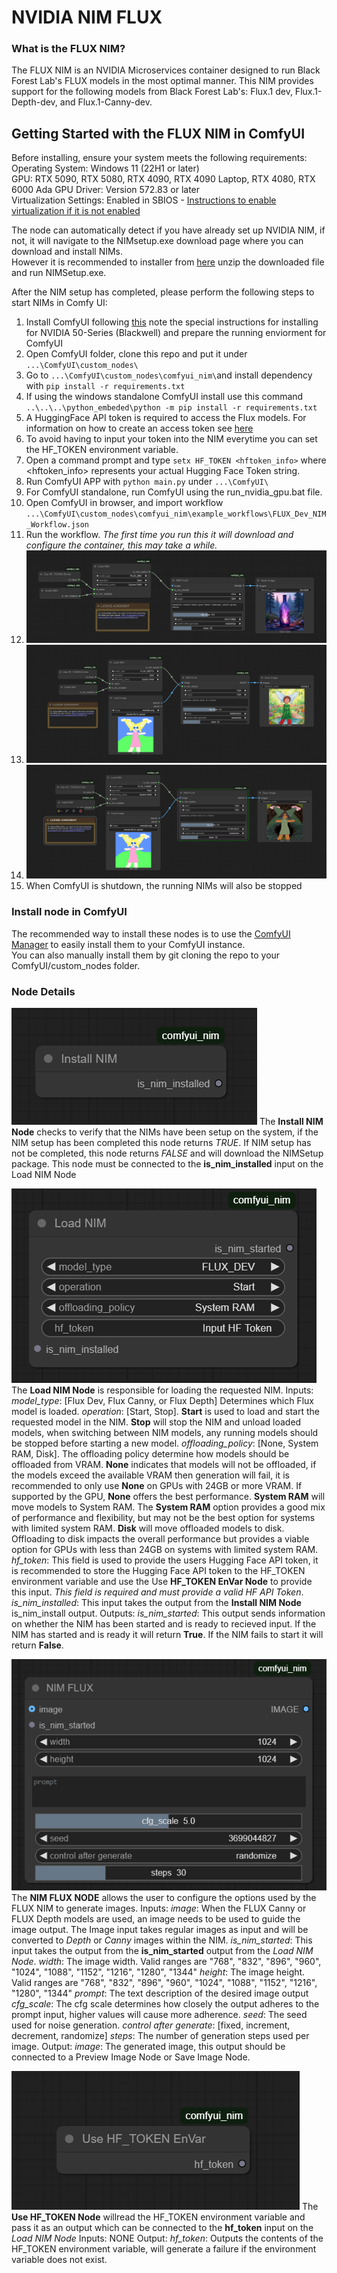 # NVIDIA NIM FLUX

### What is the FLUX NIM?

The FLUX NIM is an NVIDIA Microservices container designed to run Black Forest Lab's FLUX models in the most optimal manner. This NIM provides support for the following models from Black Forest Lab's:  Flux.1 dev, Flux.1-Depth-dev, and Flux.1-Canny-dev. 

## Getting Started with the FLUX NIM in ComfyUI

Before installing, ensure your system meets the following requirements:  
Operating System: Windows 11 (22H1 or later)  
GPU: RTX 5090, RTX 5080, RTX 4090, RTX 4090 Laptop, RTX 4080, RTX 6000 Ada 
GPU Driver: Version 572.83 or later  
Virtualization Settings: Enabled in SBIOS - [Instructions to enable virtualization if it is not enabled](https://support.microsoft.com/en-gb/windows/enable-virtualization-on-windows-c5578302-6e43-4b4b-a449-8ced115f58e1)


The node can automatically detect if you have already set up NVIDIA NIM, if not, it will navigate to the NIMsetup.exe download page where you can download and install NIMs.  
However it is recommended to installer from [here](https://assets.ngc.nvidia.com/products/api-catalog/rtx/NIM_Prerequisites_Installer_03052025.zip) unzip the downloaded file and run NIMSetup.exe. 

After the NIM setup has completed, please perform the following steps to start NIMs in Comfy UI:

1. Install ComfyUI following [this](https://github.com/comfyanonymous/ComfyUI?tab=readme-ov-file#installing) note the special instructions for installing for NVIDIA 50-Series (Blackwell) and prepare the running enviorment for ComfyUI
2. Open ComfyUI folder, clone this repo and put it under `...\ComfyUI\custom_nodes\`
3. Go to `...\ComfyUI\custom_nodes\comfyui_nim\`and install dependency with `pip install -r requirements.txt`
4. If using the windows standalone ComfyUI install use this command `..\..\..\python_embeded\python -m pip install -r requirements.txt`
5. A HuggingFace API token is required to access the Flux models. For information on how to create an access token see [here](https://huggingface.co/docs/hub/en/security-tokens)
6. To avoid having to input your token into the NIM everytime you can set the HF_TOKEN environment variable.
7. Open a command prompt and type `setx HF_TOKEN <hftoken_info>` where <hftoken_info> represents your actual Hugging Face Token string.
8. Run ComfyUI APP with `python main.py` under `...\ComfyUI\`
9. For ComfyUI standalone, run ComfyUI using the run_nvidia_gpu.bat file. 
10. Open ComfyUI in browser, and import workflow `...\ComfyUI\custom_nodes\comfyui_nim\example_workflows\FLUX_Dev_NIM_Workflow.json`
11. Run the workflow. *The first time you run this it will download and configure the container, this may take a while.*
12. ![flux_dev nim workflow](assets/Flux.1_dev_NIM.png)
13. ![flux_depth_dev nim workflow](assets/Flux.1_depth_dev_NIM.png)
14. ![flux_canny_dev nim workflow](assets/Flux.1_canny_dev_NIM.png) 
15. When ComfyUI is shutdown, the running NIMs will also be stopped  

### Install node in ComfyUI
The recommended way to install these nodes is to use the [ComfyUI Manager](https://github.com/ltdrdata/ComfyUI-Manager) to easily install them to your ComfyUI instance.  
You can also manually install them by git cloning the repo to your ComfyUI/custom_nodes folder.


### Node Details
![Install NIM Node](assets/Install_NIM_Node.png)
The **Install NIM Node** checks to verify that the NIMs have been setup on the system, if the NIM setup has been completed this node returns *TRUE*. If NIM setup has not be completed, this node returns *FALSE* and will download the NIMSetup package.
This node must be connected to the **is_nim_installed** input on the Load NIM Node

![Load NIM Node](assets/Load_NIM_Node.png)
The **Load NIM Node** is responsible for loading the requested NIM. 
Inputs:
*model_type*: [Flux Dev, Flux Canny, or Flux Depth] Determines which Flux model is loaded.
*operation*: [Start, Stop]. **Start** is used to load and start the requested model in the NIM.  **Stop** will stop the NIM and unload loaded models, when switching between NIM models, any running models should be stopped before starting a new model.
*offloading_policy*: [None, System RAM, Disk]. The offloading policy determine how models should be offloaded from VRAM. 
**None** indicates that models will not be offloaded, if the models exceed the available VRAM then generation will fail, it is recommended to only use **None** on GPUs with 24GB or more VRAM. If supported by the GPU, **None** offers the best performance.
**System RAM** will move models to System RAM. The **System RAM** option provides a good mix of performance and flexibility, but may not be the best option for systems with limited system RAM.
**Disk** will move offloaded models to disk. Offloading to disk impacts the overall performance but provides a viable option for GPUs with less than 24GB on systems with limited system RAM.
*hf_token*: This field is used to provide the users Hugging Face API token, it is recommended to store the Hugging Face API token to the HF_TOKEN environment variable and use the Use **HF_TOKEN EnVar Node** to provide this input. *This field is required and must provide a valid HF API Token*.
*is_nim_installed*: This input takes the output from the **Install NIM Node** is_nim_install output.
Outputs:
*is_nim_started*: This output sends information on whether the NIM has been started and is ready to recieved input. If the NIM has started and is ready it will return **True**. If the NIM fails to start it will return **False**.

![FLUX NIM Node](assets/FLUX_NIM_Node.png)
The **NIM FLUX NODE** allows the user to configure the options used by the FLUX NIM to generate images.
Inputs:
*image*: When the FLUX Canny or FLUX Depth models are used, an image needs to be used to guide the image output. The Image input takes regular images as input and will be converted to *Depth* or *Canny* images within the NIM. 
*is_nim_started*: This input takes the output from the **is_nim_started** output from the *Load NIM Node*.
*width*: The image width. Valid ranges are "768", "832", "896", "960", "1024", "1088", "1152", "1216", "1280", "1344"
*height*: The image height. Valid ranges are "768", "832", "896", "960", "1024", "1088", "1152", "1216", "1280", "1344"
*prompt*: The text description of the desired image output
*cfg_scale*: The cfg scale determines how closely the output adheres to the prompt input, higher values will cause more adherence. 
*seed*: The seed used for noise generation.
*control after generate*: [fixed, increment, decrement, randomize]
*steps*: The number of generation steps used per image.
Output:
*image*: The generated image, this output should be connected to a Preview Image Node or Save Image Node.

![HF_TOKEN Node](assets/HF_TOKEN_Node.png)
The **Use HF_TOKEN Node** willread the HF_TOKEN environment variable and pass it as an output which can be connected to the **hf_token** input on the *Load NIM Node*
Inputs:
NONE
Output:
*hf_token*: Outputs the contents of the HF_TOKEN environment variable, will generate a failure if the environment variable does not exist.
